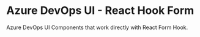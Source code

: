 # Azure DevOps UI - React Hook Form
Azure DevOps UI Components that work directly with React Form Hook.
